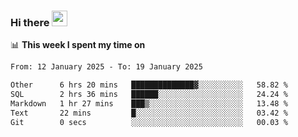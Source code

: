 ### Hi there <a href="https://www.gautamkrishnar.com/"><img src="https://media.giphy.com/media/hvRJCLFzcasrR4ia7z/giphy.gif" width="25px"></a>

📊 **This week I spent my time on**

<!--START_SECTION:waka-->

```txt
From: 12 January 2025 - To: 19 January 2025

Other      6 hrs 20 mins   ██████████████▓░░░░░░░░░░   58.82 %
SQL        2 hrs 36 mins   ██████░░░░░░░░░░░░░░░░░░░   24.24 %
Markdown   1 hr 27 mins    ███▒░░░░░░░░░░░░░░░░░░░░░   13.48 %
Text       22 mins         █░░░░░░░░░░░░░░░░░░░░░░░░   03.42 %
Git        0 secs          ░░░░░░░░░░░░░░░░░░░░░░░░░   00.03 %
```

<!--END_SECTION:waka-->
